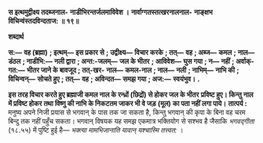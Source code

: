 **स इत्थमुद्वीक्ष्य तदब्जनाल-** **नाडीभिरन्तर्जलमाविवेश ।** **नार्वाग्गतस्तत्खरनालनाल-** **नाङ्क्षभ विचिन्वंस्तदविन्दताज: ॥ १९॥** 

**शब्दार्थ** 

**स:—** **वह (ब्रह्मा)** **; इत्थम्—** **इस प्रकार से** **; उद्वीक्ष्य—** **विचार करके** **; तत्—** **वह** **; अब्ज—** **कमल** **; नाल—** **डंठल** **; नाडीभि:—** **नली द्वारा** **; अन्त:-जलम्—** **जल के भीतर** **; आविवेश—** **घुस गया** **; न—** **नहीं** **; अर्वाक्-गत:—** **भीतर जाने के बावजूद** **; तत्-खर-** **नाल—** **कमल-नाल** **; नाल—** **नली** **; नाभिम्—** **नाभि की** **; विचिन्वन्—** **सोचते हुए** **; तत्—** **वह** **; अविन्दत—** **समझ गया** **; अज:—** **स्वयंभुव।** **.** 

**इस तरह विचार करते हुए ब्रह्माजी कमल नाल के रन्ध्रों (छिद्रों) से होकर जल के भीतर** **प्रविष्ट हुए। किन्तु नाल में प्रविष्ट होकर तथा विष्णु की नाभि के निकटतम जाकर भी वे जड़** **(मूल) का पता नहीं लगा पाये।** **तात्पर्य :** मनुष्य अपने निजी प्रयास से भगवान् के पास तक जा सकता है, किन्तु भगवान् की कृपा के बिना वह चरम बिन्दु तक नहीं पहुँच सकता। भगवान् विषयक यह समझ एकमात्र भक्तियोग से सश्भव है जैसाकि *भगवद्गीता* (१८.५५) में पुष्टि हुई है— *भक्त्या मामभिजानाति यावान् यश्चास्मि* *तत्त्वत:* ।  